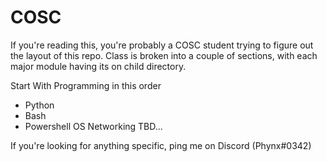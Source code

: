 # COSC
If you're reading this, you're probably a COSC student trying to figure out the layout of this repo.
Class is broken into a couple of sections, with each major module having its on child directory.
  
  Start With Programming in this order
  - Python
  - Bash
  - Powershell
  OS
  Networking
  TBD...
  
If you're looking for anything specific, ping me on Discord (Phynx#0342)
